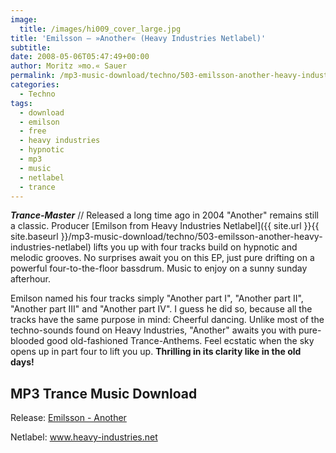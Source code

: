 ```yaml
---
image:
  title: /images/hi009_cover_large.jpg
title: 'Emilsson – »Another« (Heavy Industries Netlabel)'
subtitle: 
date: 2008-05-06T05:47:49+00:00
author: Moritz »mo.« Sauer
permalink: /mp3-music-download/techno/503-emilsson-another-heavy-industries-netlabel
categories:
  - Techno
tags:
  - download
  - emilson
  - free
  - heavy industries
  - hypnotic
  - mp3
  - music
  - netlabel
  - trance
---
```

***Trance-Master*** // Released a long time ago in 2004 "Another" remains still a classic. Producer [Emilson from Heavy Industries Netlabel]({{ site.url }}{{ site.baseurl }}/mp3-music-download/techno/503-emilsson-another-heavy-industries-netlabel) lifts you up with four tracks build on hypnotic and melodic grooves. No surprises await you on this EP, just pure drifting on a powerful four-to-the-floor bassdrum. Music to enjoy on a sunny sunday afterhour.

<!--more-->

<!--adsense-->

Emilson named his four tracks simply "Another part I", "Another part II", "Another part III" and "Another part IV". I guess he did so, because all the tracks have the same purpose in mind: Cheerful dancing. Unlike most of the techno-sounds found on Heavy Industries, "Another" awaits you with pure-blooded good old-fashioned Trance-Anthems. Feel ecstatic when the sky opens up in part four to lift you up. **Thrilling in its clarity like in the old days!**

## MP3 Trance Music Download

Release: <a href="http://www.heavy-industries.net/catalog/hi009/" target="_blank">Emilsson - Another</a>
  
Netlabel: <a href="http://www.heavy-industries.net" target="_blank">www.heavy-industries.net</a>